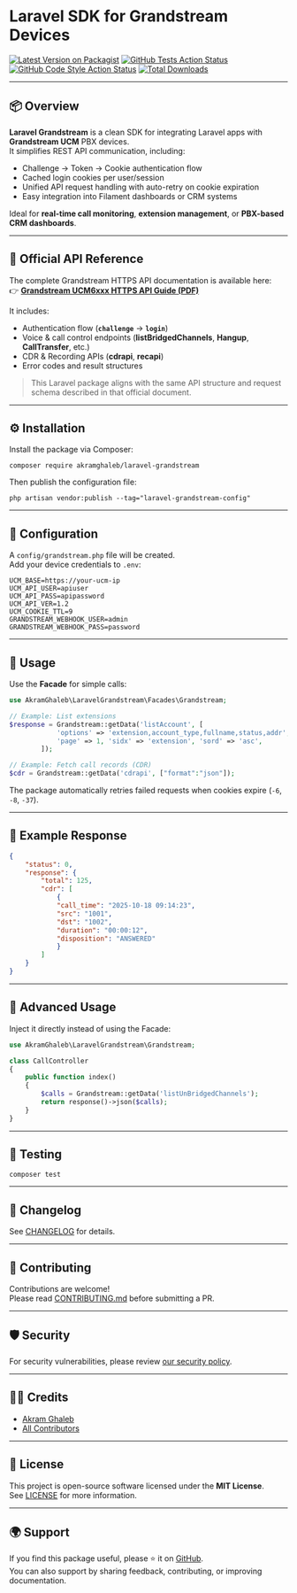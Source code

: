 # Laravel SDK for Grandstream Devices

[![Latest Version on Packagist](https://img.shields.io/packagist/v/akramghaleb/laravel-grandstream.svg?style=flat-square)](https://packagist.org/packages/akramghaleb/laravel-grandstream)
[![GitHub Tests Action Status](https://img.shields.io/github/actions/workflow/status/akramghaleb/laravel-grandstream/run-tests.yml?branch=main&label=tests&style=flat-square)](https://github.com/akramghaleb/laravel-grandstream/actions?query=workflow%3Arun-tests+branch%3Amain)
[![GitHub Code Style Action Status](https://img.shields.io/github/actions/workflow/status/akramghaleb/laravel-grandstream/fix-php-code-style-issues.yml?branch=main&label=code%20style&style=flat-square)](https://github.com/akramghaleb/laravel-grandstream/actions?query=workflow%3A"Fix+PHP+code+style+issues"+branch%3Amain)
[![Total Downloads](https://img.shields.io/packagist/dt/akramghaleb/laravel-grandstream.svg?style=flat-square)](https://packagist.org/packages/akramghaleb/laravel-grandstream)

---

## 📦 Overview

**Laravel Grandstream** is a clean SDK for integrating Laravel apps with **Grandstream UCM** PBX devices.  
It simplifies REST API communication, including:

- Challenge → Token → Cookie authentication flow
- Cached login cookies per user/session
- Unified API request handling with auto-retry on cookie expiration
- Easy integration into Filament dashboards or CRM systems

Ideal for **real-time call monitoring**, **extension management**, or **PBX-based CRM dashboards**.

---
## 📖 Official API Reference

The complete Grandstream HTTPS API documentation is available here:  
👉 [**Grandstream UCM6xxx HTTPS API Guide (PDF)**](https://www.grandstream.com/hubfs/Product_Documentation/UCM_API_Guide.pdf)

It includes:
- Authentication flow (**`challenge`** → **`login`**)
- Voice & call control endpoints (**listBridgedChannels**, **Hangup**, **CallTransfer**, etc.)
- CDR & Recording APIs (**cdrapi**, **recapi**)
- Error codes and result structures

> This Laravel package aligns with the same API structure and request schema described in that official document.

---

## ⚙️ Installation

Install the package via Composer:

```
composer require akramghaleb/laravel-grandstream
```

Then publish the configuration file:

```
php artisan vendor:publish --tag="laravel-grandstream-config"
```

---

## 🔧 Configuration

A `config/grandstream.php` file will be created.  
Add your device credentials to `.env`:

```
UCM_BASE=https://your-ucm-ip
UCM_API_USER=apiuser
UCM_API_PASS=apipassword
UCM_API_VER=1.2
UCM_COOKIE_TTL=9
GRANDSTREAM_WEBHOOK_USER=admin
GRANDSTREAM_WEBHOOK_PASS=password
```

---

## 🚀 Usage

Use the **Facade** for simple calls:

```php
use AkramGhaleb\LaravelGrandstream\Facades\Grandstream;

// Example: List extensions
$response = Grandstream::getData('listAccount', [
            'options' => 'extension,account_type,fullname,status,addr',
            'page' => 1, 'sidx' => 'extension', 'sord' => 'asc',
        ]);

// Example: Fetch call records (CDR)
$cdr = Grandstream::getData('cdrapi', ["format":"json"]);
```

The package automatically retries failed requests when cookies expire (`-6`, `-8`, `-37`).

---

## 🧩 Example Response

```json
{
    "status": 0,
    "response": {
        "total": 125,
        "cdr": [
            {
            "call_time": "2025-10-18 09:14:23",
            "src": "1001",
            "dst": "1002",
            "duration": "00:00:12",
            "disposition": "ANSWERED"
            }
        ]
    }
}
```

---

## 🧱 Advanced Usage

Inject it directly instead of using the Facade:

```php
use AkramGhaleb\LaravelGrandstream\Grandstream;

class CallController
{
    public function index()
    {
        $calls = Grandstream::getData('listUnBridgedChannels');
        return response()->json($calls);
    }
}
```

---

## 🧪 Testing

```
composer test
```

---

## 📝 Changelog

See [CHANGELOG](CHANGELOG.md) for details.

---

## 🤝 Contributing

Contributions are welcome!  
Please read [CONTRIBUTING.md](CONTRIBUTING.md) before submitting a PR.

---

## 🛡️ Security

For security vulnerabilities, please review [our security policy](../../security/policy).

---

## 👨‍💻 Credits

- [Akram Ghaleb](https://github.com/akramghaleb)
- [All Contributors](../../contributors)

---

## 📄 License

This project is open-source software licensed under the **MIT License**.  
See [LICENSE](LICENSE.md) for more information.

---

## 🌍 Support

If you find this package useful, please ⭐ it on [GitHub](https://github.com/akramghaleb/laravel-grandstream).  
You can also support by sharing feedback, contributing, or improving documentation.
